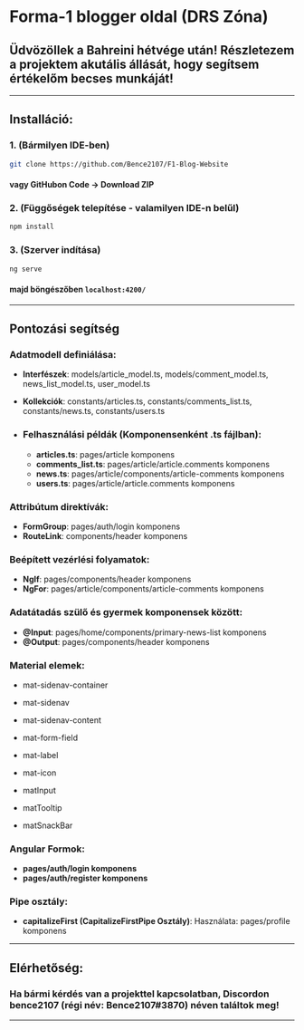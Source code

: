 # Forma-1 blogger oldal (DRS Zóna)

## Üdvözöllek a Bahreini hétvége után! Részletezem a projektem akutális állását, hogy segítsem értékelőm becses munkáját!

---

## Installáció:

### 1. (Bármilyen IDE-ben)
```bash
git clone https://github.com/Bence2107/F1-Blog-Website
 ```
#### vagy GitHubon Code -> Download ZIP

### 2. (Függőségek telepítése - valamilyen IDE-n belűl)
```bash
npm install
```
### 3. (Szerver indítása)
```bash
ng serve
```

#### majd böngészőben `localhost:4200/`

---

## Pontozási segítség

### Adatmodell definiálása:

- **Interfészek**: models/article_model.ts, models/comment_model.ts, news_list_model.ts, user_model.ts
- **Kollekciók**: constants/articles.ts, constants/comments_list.ts, constants/news.ts, constants/users.ts

 - ### Felhasználási példák (Komponensenként .ts fájlban):

   - **articles.ts**:  pages/article komponens 
   - **comments_list.ts**: pages/article/article.comments komponens 
   - **news.ts**:  pages/article/components/article-comments komponens 
   - **users.ts**:  pages/article/article.comments komponens

### Attribútum direktívák:

   - **FormGroup**: pages/auth/login komponens
   - **RouteLink**: components/header komponens

### Beépített vezérlési folyamatok:

   - **NgIf**: pages/components/header komponens
   - **NgFor**: pages/article/components/article-comments komponens

### Adatátadás szülő és gyermek komponensek között: 

  - **@Input**: pages/home/components/primary-news-list komponens
  - **@Output**: pages/components/header komponens

### Material elemek:

  - mat-sidenav-container
  
  - mat-sidenav
  
  - mat-sidenav-content
  
  - mat-form-field
  
  - mat-label
  
  - mat-icon

  - matInput

  - matTooltip

  - matSnackBar

### Angular Formok: 

 - **pages/auth/login komponens**
 - **pages/auth/register komponens**

### Pipe osztály:

- **capitalizeFirst (CapitalizeFirstPipe Osztály)**:  Használata: pages/profile komponens
  
---

## Elérhetőség:

### Ha bármi kérdés van a projekttel kapcsolatban, Discordon bence2107 (régi név: Bence2107#3870) néven találtok meg!

---
